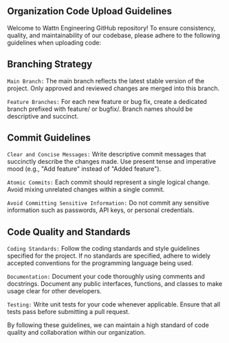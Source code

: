 
## Organization Code Upload Guidelines
Welcome to Wattn Engineering GitHub repository! To ensure consistency, quality, and maintainability of our codebase, please adhere to the following guidelines when uploading code:


## Branching Strategy

`Main Branch:` The main branch reflects the latest stable version of the project. Only approved and reviewed changes are merged into this branch.

`Feature Branches:` For each new feature or bug fix, create a dedicated branch prefixed with feature/ or bugfix/. Branch names should be descriptive and succinct.

## Commit Guidelines
`Clear and Concise Messages:` Write descriptive commit messages that succinctly describe the changes made. Use present tense and imperative mood (e.g., "Add feature" instead of "Added feature").

`Atomic Commits:` Each commit should represent a single logical change. Avoid mixing unrelated changes within a single commit.

`Avoid Committing Sensitive Information:` Do not commit any sensitive information such as passwords, API keys, or personal credentials.

## Code Quality and Standards
`Coding Standards:` Follow the coding standards and style guidelines specified for the project. If no standards are specified, adhere to widely accepted conventions for the programming language being used.

`Documentation:` Document your code thoroughly using comments and docstrings. Document any public interfaces, functions, and classes to make usage clear for other developers.

`Testing:` Write unit tests for your code whenever applicable. Ensure that all tests pass before submitting a pull request.


By following these guidelines, we can maintain a high standard of code quality and collaboration within our organization.


